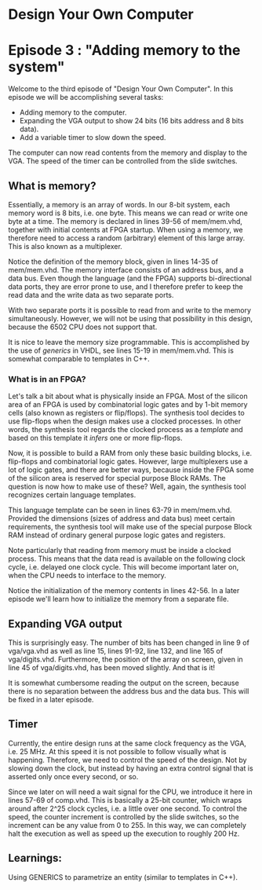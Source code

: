 # Design Your Own Computer
# Episode 3 : "Adding memory to the system"

Welcome to the third episode of "Design Your Own Computer".
In this episode we will be accomplishing several tasks:
* Adding memory to the computer.
* Expanding the VGA output to show 24 bits (16 bits address and 8 bits data).
* Add a variable timer to slow down the speed.

The computer can now read contents from the memory and display to the VGA. The
speed of the timer can be controlled from the slide switches.

## What is memory?
Essentially, a memory is an array of words. In our 8-bit system, each memory
word is 8 bits, i.e. one byte. This means we can read or write one byte at a time.
The memory is declared in lines 39-56 of mem/mem.vhd, together with initial
contents at FPGA startup.  When using a memory, we therefore need to access a
random (arbitrary) element of this large array. This is also known as a
multiplexer.

Notice the definition of the memory block, given in lines 14-35 of mem/mem.vhd.
The memory interface consists of an address bus, and a data bus. Even though
the language (and the FPGA) supports bi-directional data ports, they are
error prone to use, and I therefore prefer to keep the read data and the write
data as two separate ports.

With two separate ports it is possible to read from and write to the memory
simultaneously. However, we will not be using that possibility in this design,
because the 6502 CPU does not support that.

It is nice to leave the memory size programmable. This is accomplished by the
use of *generics* in VHDL, see lines 15-19 in mem/mem.vhd. This is somewhat
comparable to templates in C++.

### What is in an FPGA?
Let's talk a bit about what is physically inside an FPGA. Most of the silicon
area of an FPGA is used by combinatorial logic gates and by 1-bit memory cells
(also known as registers or flip/flops).  The synthesis tool decides to use
flip-flops when the design makes use a clocked processes. In other words, the
synthesis tool regards the clocked process as a *template* and based on this
template it *infers* one or more flip-flops.

Now, it is possible to build a RAM from only these basic building blocks, i.e.
flip-flops and combinatorial logic gates. However, large multiplexers use a lot
of logic gates, and there are better ways, because inside the FPGA some of the
silicon area is reserved for special purpose Block RAMs. The question is now
how to make use of these? Well, again, the synthesis tool recognizes certain
language templates.

This language template can be seen in lines 63-79 in mem/mem.vhd. Provided
the dimensions (sizes of address and data bus) meet certain requirements, the
synthesis tool will make use of the special purpose Block RAM instead of
ordinary general purpose logic gates and registers.

Note particularly that reading from memory must be inside a clocked process.
This means that the data read is available on the following clock cycle, i.e.
delayed one clock cycle. This will become important later on, when the CPU
needs to interface to the memory.

Notice the initialization of the memory contents in lines 42-56. In a later
episode we'll learn how to initialize the memory from a separate file.

## Expanding VGA output
This is surprisingly easy. The number of bits has been changed in line 9 of
vga/vga.vhd as well as line 15, lines 91-92, line 132, and line 165 of
vga/digits.vhd.  Furthermore, the position of the array on screen, given in
line 45 of vga/digits.vhd, has been moved slightly. And that is it!

It is somewhat cumbersome reading the output on the screen, because there
is no separation between the address bus and the data bus. This will be
fixed in a later episode.

## Timer
Currently, the entire design runs at the same clock frequency as the VGA, i.e.
25 MHz.  At this speed it is not possible to follow visually what is
happening. Therefore, we need to control the speed of the design. Not by
slowing down the clock, but instead by having an extra control signal that is
asserted only once every second, or so.

Since we later on will need a wait signal for the CPU, we introduce it here in
lines 57-69 of comp.vhd. This is basically a 25-bit counter, which wraps around
after 2^25 clock cycles, i.e. a little over one second. To control the speed,
the counter increment is controlled by the slide switches, so the increment can
be any value from 0 to 255. In this way, we can completely halt the execution
as well as speed up the execution to roughly 200 Hz.

## Learnings:
Using GENERICS to parametrize an entity (similar to templates in C++).

